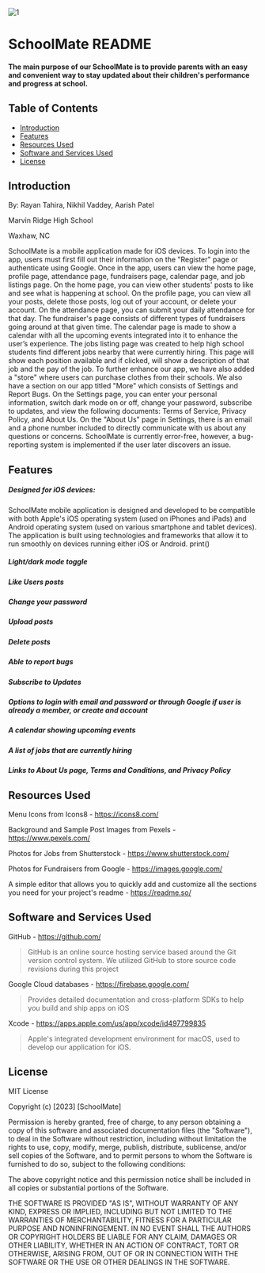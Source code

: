 ![1](https://github.com/aarishpatelll/EditREADME/assets/118705076/f7c11abe-700a-4efa-b206-fa2c29af17e1)

# SchoolMate README
#### The main purpose of our SchoolMate is to provide parents with an easy and convenient way to stay updated about their children's performance and progress at school.

## Table of Contents

- [Introduction](#intro)
- [Features](#fea)
- [Resources Used](#ru)
- [Software and Services Used](#ssu)
- [License](#lice)

## Introduction
By: Rayan Tahira, Nikhil Vaddey, Aarish Patel

Marvin Ridge High School

Waxhaw, NC

SchoolMate is a mobile application made for iOS devices. To login into the app, users must first fill out their information on the "Register" page or authenticate using Google. Once in the app, users can view the home page, profile page, attendance page, fundraisers page, calendar page, and job listings page. On the home page, you can view other students' posts to like and see what is happening at school. On the profile page, you can view all your posts, delete those posts, log out of your account, or delete your account. On the attendance page, you can submit your daily attendance for that day. The fundraiser's page consists of different types of fundraisers going around at that given time. The calendar page is made to show a calendar with all the upcoming events integrated into it to enhance the user’s experience. The jobs listing page was created to help high school students find different jobs nearby that were currently hiring. This page will show each position available and if clicked, will show a description of that job and the pay of the job. To further enhance our app, we have also added a "store" where users can purchase clothes from their schools. We also have a section on our app titled "More" which consists of Settings and Report Bugs. On the Settings page, you can enter your personal information, switch dark mode on or off, change your password, subscribe to updates, and view the following documents: Terms of Service, Privacy Policy, and About Us. On the "About Us" page in Settings, there is an email and a phone number included to directly communicate with us about any questions or concerns. SchoolMate is currently error-free, however, a bug-reporting system is implemented if the user later discovers an issue.

## Features
##### Designed for iOS devices: 
SchoolMate mobile application is designed and developed to be compatible with both Apple's iOS operating system (used on iPhones and iPads) and Android operating system (used on various smartphone and tablet devices). The application is built using technologies and frameworks that allow it to run smoothly on devices running either iOS or Android. 
print()
##### Light/dark mode toggle
##### Like Users posts
##### Change your password
##### Upload posts
##### Delete posts
##### Able to report bugs
##### Subscribe to Updates
##### Options to login with email and password or through Google if user is already a member, or create and account
##### A calendar showing upcoming events
##### A list of jobs that are currently hiring
##### Links to About Us page, Terms and Conditions, and Privacy Policy

## Resources Used
Menu Icons from Icons8 - https://icons8.com/

Background and Sample Post Images from Pexels - https://www.pexels.com/

Photos for Jobs from Shutterstock - https://www.shutterstock.com/

Photos for Fundraisers from Google - https://images.google.com/

A simple editor that allows you to quickly add and customize all the sections you need for your project's readme - https://readme.so/

## Software and Services Used
GitHub - https://github.com/
> GitHub is an online source hosting service based around the Git version control system. We utilized GitHub to store source code revisions during this project

Google Cloud databases - https://firebase.google.com/
> Provides detailed documentation and cross-platform SDKs to help you build and ship apps on iOS

Xcode - https://apps.apple.com/us/app/xcode/id497799835
> Apple's integrated development environment for macOS, used to develop our application for iOS.

## License

MIT License

Copyright (c) [2023] [SchoolMate]

Permission is hereby granted, free of charge, to any person obtaining a copy
of this software and associated documentation files (the "Software"), to deal
in the Software without restriction, including without limitation the rights
to use, copy, modify, merge, publish, distribute, sublicense, and/or sell
copies of the Software, and to permit persons to whom the Software is
furnished to do so, subject to the following conditions:

The above copyright notice and this permission notice shall be included in all
copies or substantial portions of the Software.

THE SOFTWARE IS PROVIDED "AS IS", WITHOUT WARRANTY OF ANY KIND, EXPRESS OR
IMPLIED, INCLUDING BUT NOT LIMITED TO THE WARRANTIES OF MERCHANTABILITY,
FITNESS FOR A PARTICULAR PURPOSE AND NONINFRINGEMENT. IN NO EVENT SHALL THE
AUTHORS OR COPYRIGHT HOLDERS BE LIABLE FOR ANY CLAIM, DAMAGES OR OTHER
LIABILITY, WHETHER IN AN ACTION OF CONTRACT, TORT OR OTHERWISE, ARISING FROM,
OUT OF OR IN CONNECTION WITH THE SOFTWARE OR THE USE OR OTHER DEALINGS IN THE
SOFTWARE.

